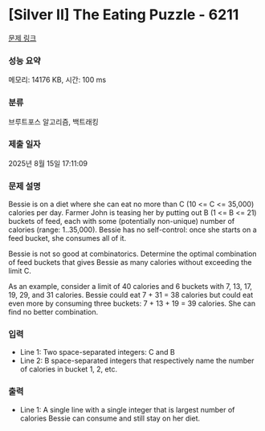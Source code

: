 # [Silver II] The Eating Puzzle - 6211 

[문제 링크](https://www.acmicpc.net/problem/6211) 

### 성능 요약

메모리: 14176 KB, 시간: 100 ms

### 분류

브루트포스 알고리즘, 백트래킹

### 제출 일자

2025년 8월 15일 17:11:09

### 문제 설명

<p>Bessie is on a diet where she can eat no more than C (10 <= C <= 35,000) calories per day. Farmer John is teasing her by putting out B (1 <= B <= 21) buckets of feed, each with some (potentially non-unique) number of calories (range: 1..35,000). Bessie has no self-control: once she starts on a feed bucket, she consumes all of it.</p>

<p>Bessie is not so good at combinatorics. Determine the optimal combination of feed buckets that gives Bessie as many calories without exceeding the limit C.</p>

<p>As an example, consider a limit of 40 calories and 6 buckets with 7, 13, 17, 19, 29, and 31 calories. Bessie could eat 7 + 31 = 38 calories but could eat even more by consuming three buckets: 7 + 13 + 19 = 39 calories. She can find no better combination.</p>

### 입력 

 <ul>
	<li>Line 1: Two space-separated integers: C and B</li>
	<li>Line 2: B space-separated integers that respectively name the number of calories in bucket 1, 2, etc.</li>
</ul>

<p> </p>

### 출력 

 <ul>
	<li>Line 1: A single line with a single integer that is largest number of calories Bessie can consume and still stay on her diet.</li>
</ul>

